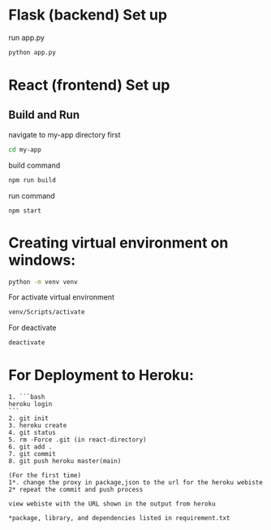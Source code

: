 # Flask (backend) Set up
run app.py 
```bash
python app.py
```

# React (frontend) Set up

## Build and Run

navigate to my-app directory first

```bash
cd my-app
```

build command

```bash
npm run build
```

run command

```
npm start
```

# Creating virtual environment on windows:
```bash
python -m venv venv
```
For activate virtual environment
```bash
venv/Scripts/activate
```
For deactivate
```bash
deactivate
```

# For Deployment to Heroku:
    
    1. ```bash
    heroku login
    ```
    2. git init
    3. heroku create
    4. git status
    5. rm -Force .git (in react-directory)
    6. git add .
    7. git commit
    8. git push heroku master(main)

    (For the first time)
    1*. change the proxy in package,json to the url for the heroku webiste
    2* repeat the commit and push process

    view webiste with the URL shown in the output from heroku

    *package, library, and dependencies listed in requirement.txt
